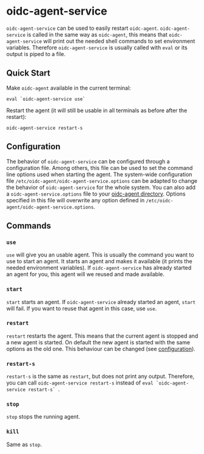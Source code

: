 # oidc-agent-service
`oidc-agent-service` can be used to easily restart `oidc-agent`.
`oidc-agent-service` is called in the same way as `oidc-agent`, this means that
`oidc-agent-service` will print out the needed shell commands to set environment
variables.
Therefore `oidc-agent-service` is usually called with `eval` or its output is
piped to a file.

## Quick Start
Make `oidc-agent` available in the current terminal:
```
eval `oidc-agent-service use`
```
Restart the agent (it will still be usable in all terminals as before after the
restart):
```
oidc-agent-service restart-s
```

## Configuration
The behavior of `oidc-agent-service` can be configured through a configuration
file. Among others, this file can be used to set the command line options used
when starting the agent.
The system-wide configuration file `/etc/oidc-agent/oidc-agent-service.options`
can be adapted to change the behavior of `oidc-agent-service` for the whole system.
You can also add a `oidc-agent-service.options` file to your [oidc-agent
directory](../configuration/directory.md). Options specified in this file will
overwrite any option defined in `/etc/oidc-agent/oidc-agent-service.options`.


## Commands
### `use`
`use` will give you an usable agent. This is usually the command you want to use
to start an agent.
It starts an agent and makes it available (it prints the needed environment
variables). If `oidc-agent-service` has already started an agent for you, this
agent will we reused and made available.

### `start`
`start` starts an agent. If `oidc-agent-service` already started an agent,
`start` will fail. If you want to reuse that agent in this case, use `use`.

### `restart`
`restart` restarts the agent. This means that the current agent is stopped and a
new agent is started. On default the new agent is started with the same options
as the old one. This behaviour can be changed (see
[configuration](#configuration)).

### `restart-s`
`restart-s` is the same as `restart`, but does not print any output. Therefore,
you can call `oidc-agent-service restart-s` instead of ``eval `oidc-agent-service
restart-s` ``.

### `stop`
`stop` stops the running agent.

### `kill`
Same as `stop`.
